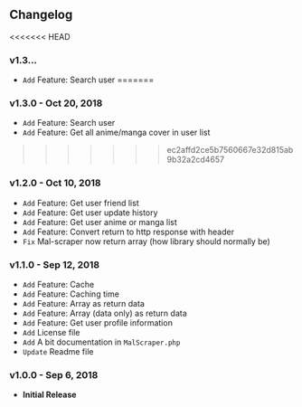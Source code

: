 ## Changelog

<<<<<<< HEAD
### v1.3...
- `Add` Feature: Search user
=======
### v1.3.0 - Oct 20, 2018
- `Add` Feature: Search user
- `Add` Feature: Get all anime/manga cover in user list
>>>>>>> ec2affd2ce5b7560667e32d815ab9b32a2cd4657

### v1.2.0 - Oct 10, 2018
- `Add` Feature: Get user friend list
- `Add` Feature: Get user update history
- `Add` Feature: Get user anime or manga list
- `Add` Feature: Convert return to http response with header
- `Fix` Mal-scraper now return array (how library should normally be)

### v1.1.0 - Sep 12, 2018
- `Add` Feature: Cache
- `Add` Feature: Caching time
- `Add` Feature: Array as return data
- `Add` Feature: Array (data only) as return data
- `Add` Feature: Get user profile information
- `Add` License file
- `Add` A bit documentation in `MalScraper.php`
- `Update` Readme file

### v1.0.0 - Sep 6, 2018
- **Initial Release**